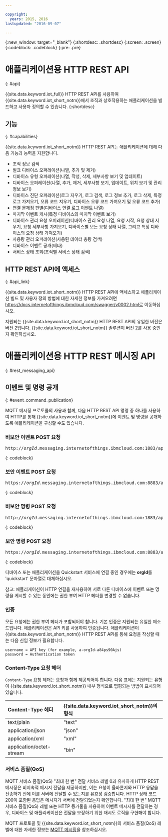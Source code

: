 ```yaml
---

copyright:
  years: 2015, 2016
lastupdated: "2016-09-07"

---
```


{:new_window: target="_blank"}
{:shortdesc: .shortdesc}
{:screen: .screen}
{:codeblock: .codeblock}
{:pre: .pre}

# 애플리케이션용 HTTP REST API
{: #api}

{{site.data.keyword.iot_full}} HTTP REST API를 사용하여 {{site.data.keyword.iot_short_notm}}에서 조직과 상호작용하는 애플리케이션을 빌드하고 사용자 정의할 수 있습니다.
{:shortdesc}

## 기능
{: #capabilities}

{{site.data.keyword.iot_short_notm}} HTTP REST API는 애플리케이션에 대해 다음 기능과 능력을 지원합니다. 

- 조직 정보 검색
- 벌크 디바이스 오퍼레이션(나열, 추가 및 제거)
- 디바이스 유형 오퍼레이션(나열, 작성, 삭제, 세부사항 보기 및 업데이트)
- 디바이스 오퍼레이션(나열, 추가, 제거, 세부사항 보기, 업데이트, 위치 보기 및 관리 정보 보기)
- 디바이스 진단 오퍼레이션(로그 지우기, 로그 검색, 로그 정보 추가, 로그 삭제, 특정 로그 가져오기, 오류 코드 지우기, 디바이스 오류 코드 가져오기 및 오류 코드 추가)
- 연결 문제점 판별(디바이스 연결 로그 이벤트 나열)
- 마지막 이벤트 캐시(특정 디바이스의 마지막 이벤트 보기)
- 디바이스 관리 요청 오퍼레이션(디바이스 관리 요청 나열, 요청 시작, 요청 상태 지우기, 요청 세부사항 가져오기, 디바이스별 모든 요청 상태 나열, 그리고 특정 디바이스의 요청 상태 가져오기)
- 사용량 관리 오퍼레이션(사용된 데이터 총량 검색)
- 디바이스 이벤트 공개(베타)
- 서비스 상태 조회(조직별 서비스 상태 검색)

## HTTP REST API에 액세스
{: #api_link}

{{site.data.keyword.iot_short_notm}} HTTP REST API에 액세스하고 애플리케이션 빌드 및 사용자 정의 방법에 대한 자세한 정보를 가져오려면 https://docs.internetofthings.ibmcloud.com/swagger/v0002.html로 이동하십시오. 

지원되는 {{site.data.keyword.iot_short_notm}} HTTP REST API의 유일한 버전은 버전 2입니다. {{site.data.keyword.iot_short_notm}} 솔루션이 버전 2를 사용 중인지 확인하십시오. 



# 애플리케이션용 HTTP REST 메시징 API
{: #rest_messaging_api}

## 이벤트 및 명령 공개
{: #event_command_publication}

MQTT 메시징 프로토콜의 사용과 함께, 다음 HTTP REST API 명령 중 하나를 사용하여 HTTP를 통해 {{site.data.keyword.iot_short_notm}}에 이벤트 및 명령을 공개하도록 애플리케이션을 구성할 수도 있습니다. 

### 비보안 이벤트 POST 요청
<pre class="pre">http://<var class="keyword varname">orgId</var>.messaging.internetofthings.ibmcloud.com:1883/api/v0002/application/types/<var class="keyword varname">typeId</var>/devices/<var class="keyword varname">deviceId</var>/events/<var class="keyword varname">eventId</var></pre>
{: codeblock}

### 보안 이벤트 POST 요청
<pre class="pre">https://<var class="keyword varname">orgId</var>.messaging.internetofthings.ibmcloud.com:8883/api/v0002/application/types/<var class="keyword varname">typeId</var>/devices/<var class="keyword varname">deviceId</var>/events/<var class="keyword varname">eventId</var></pre>
{: codeblock}

### 비보안 명령 POST 요청
<pre class="pre">http://<var class="keyword varname">orgId</var>.messaging.internetofthings.ibmcloud.com:1883/api/v0002/application/types/<var class="keyword varname">typeId</var>/devices/<var class="keyword varname">deviceId</var>/commands/<var class="keyword varname">eventId</var></pre>
{: codeblock}

### 보안 명령 POST 요청
<pre class="pre">https://<var class="keyword varname">orgId</var>.messaging.internetofthings.ibmcloud.com:8883/api/v0002/application/types/<var class="keyword varname">typeId</var>/devices/<var class="keyword varname">deviceId</var>/commands/<var class="keyword varname">eventId</var></pre>
{: codeblock}

디바이스 또는 애플리케이션을 Quickstart 서비스에 연결 중인 경우에는 **orgId**를 'quickstart' 문자열로 대체하십시오. 

참고: 애플리케이션이 HTTP 연결을 재사용하여 서로 다른 디바이스에 이벤트 또는 명령을 게시할 수 있는 동안에는 권한 부여 HTTP 헤더를 변경할 수 없습니다. 

### 인증

모든 요청에는 권한 부여 헤더가 포함되어야 합니다. 기본 인증은 지원되는 유일한 메소드입니다. 애플리케이션은 API 키를 사용하여 인증됩니다. 애플리케이션이 {{site.data.keyword.iot_short_notm}} HTTP REST API를 통해 요청을 작성할 때는 다음 신임 정보가 필요합니다. 

```
username = API key (for example, a-orgId-a84ps90Ajs)
password = Authentication token
```

### Content-Type 요청 헤더

`Content-Type` 요청 헤더는 요청과 함께 제공되어야 합니다. 다음 표에는 지원되는 유형이 {{site.data.keyword.iot_short_notm}} 내부 형식으로 맵핑되는 방법이 표시되어 있습니다. 

|Content-Type 헤더|{{site.data.keyword.iot_short_notm}}의 형식|
|:---|:---|
|text/plain|"text"
|application/json| "json"
|application/xml | "xml"
|application/octet-stream|"bin"

### 서비스 품질(QoS)

MQTT 서비스 품질(QoS) "최대 한 번" 전달 서비스 레벨 0과 유사하게 HTTP REST 메시징은 비지속적 메시지 전달을 제공하지만, 이는 요청이 올바른지와 HTTP 응답을 전송하기 전에 이를 서버에 전달할 수 있는지를 유효성 검증합니다. HTTP 상태 코드 200이 포함된 응답은 메시지가 서버에 전달되었는지 확인합니다. "최대 한 번" MQTT 서비스 품질(QoS) 레벨 또는 HTTP 등가물을 사용하여 이벤트 메시지를 전달하는 경우, 디바이스 및 애플리케이션은 전달을 보장하기 위한 재시도 로직을 구현해야 합니다. 


MQTT 프로토콜 및 {{site.data.keyword.iot_short_notm}}의 서비스 품질(QoS) 레벨에 대한 자세한 정보는 [MQTT 메시징](../reference/mqtt/index.html)을 참조하십시오. 
